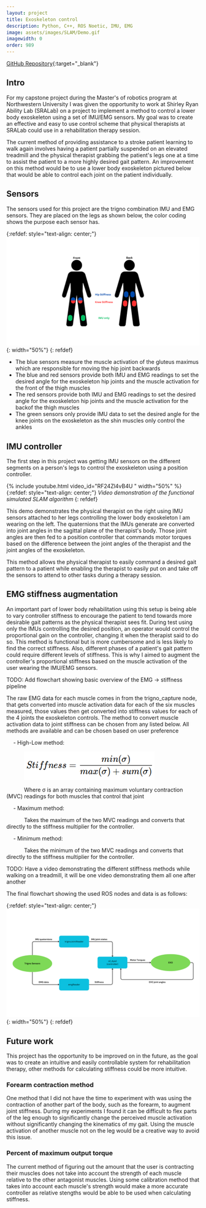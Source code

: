 ```yaml
---
layout: project
title: Exoskeleton control
description: Python, C++, ROS Noetic, IMU, EMG
image: assets/images/SLAM/Demo.gif
imagewidth: 0
order: 989
---
```


[GitHub Repository](https://github.com/Alves-Zach/imu_exo_control){:target="_blank"}

## Intro

For my capstone project during the Master's of robotics program at Northwestern University I was given the opportunity to work at Shirley Ryan Ability Lab (SRALab) on a project to implement a method to control a lower body exoskeleton using a set of IMU/EMG sensors. My goal was to create an effective and easy to use control scheme that physical therapists at SRALab could use in a rehabilitation therapy session.

The current method of providing assistance to a stroke patient learning to walk again involves having a patient partially suspended on an elevated treadmill and the physical therapist grabbing the patient's legs one at a time to assist the patient to a more highly desired gait pattern. An improvement on this method would be to use a lower body exoskeleton pictured below that would be able to control each joint on the patient individually.

## Sensors
The sensors used for this project are the trigno combination IMU and EMG sensors. They are placed on the legs as shown below, the color coding shows the purpose each sensor has.

{:refdef: style="text-align: center;"}
![Trigno sensor placement](/assets/images/exoskeleton/IMUPlacementDiagram.png){: width="50%"}
{: refdef}

- The blue sensors measure the muscle activation of the gluteus maximus which are responsible for moving the hip joint backwards
- The blue and red sensors provide both IMU and EMG readings to set the desired angle for the exoskeleton hip joints and the muscle activation for the front of the thigh muscles
- The red sensors provide both IMU and EMG readings to set the desired angle for the exoskeleton hip joints and the muscle activation for the backof the thigh muscles 
- The green sensors only provide IMU data to set the desired angle for the knee joints on the exoskeleton as the shin muscles only control the ankles

## IMU controller
The first step in this project was getting IMU sensors on the different segments on a person's legs to control the exoskeleton using a position controller.

{% include youtube.html video_id="RF24Zl4vB4U " width="50%" %}
{:refdef: style="text-align: center;"}
_Video demonstration of the functional simulated SLAM algorithm_
{: refdef}

This demo demonstrates the physical therapist on the right using IMU sensors attached to her legs controlling the lower body exoskeleton I am wearing on the left. The quaternions that the IMUs generate are converted into joint angles in the sagittal plane of the therapist's body. Those joint angles are then fed to a position controller that commands motor torques based on the difference between the joint angles of the therapist and the joint angles of the exoskeleton.

This method allows the physical therapist to easily command a desired gait pattern to a patient while enabling the therapist to easily put on and take off the sensors to attend to other tasks during a therapy session.

## EMG stiffness augmentation
An important part of lower body rehabilitation using this setup is being able to vary controller stiffness to encourage the patient to tend towards more desirable gait patterns as the physical therapist sees fit. During test using only the IMUs controlling the desired position, an operator would control the proportional gain on the controller, changing it when the therapist said to do so. This method is functional but is more cumbersome and is less likely to find the correct stiffness. Also, different phases of a patient's gait pattern could require different levels of stiffness. This is why I aimed to augment the controller's proportional stiffness based on the muscle activation of the user wearing the IMU/EMG sensors.

TODO: Add flowchart showing basic overview of the EMG -> stiffness pipeline

The raw EMG data for each muscle comes in from the trigno_capture node, that gets converted into muscle activation data for each of the six muscles measured, those values then get converted into stiffness values for each of the 4 joints the exoskeleton controls. The method to convert muscle activation data to joint stiffness can be chosen from any listed below. All methods are available and can be chosen based on user preference

&emsp; - High-Low method: 

&emsp;&emsp;&emsp; ![High Low equation](/assets/images/exoskeleton/HighLow.png "High Low equation")

&emsp;&emsp;&emsp; Where σ is an array containing maximum voluntary contraction (MVC) readings for both muscles that control that joint

&emsp; - Maximum method: 

&emsp;&emsp;&emsp; Takes the maximum of the two MVC readings and converts that directly to the stiffness multiplier for the controller.

&emsp; - Minimum method:

&emsp;&emsp;&emsp; Takes the minimum of the two MVC readings and converts that directly to the stiffness multiplier for the controller.

TODO: Have a video demonstrating the different stiffness methods while walking on a treadmill, it will be one video demonstrating them all one after another

The final flowchart showing the used ROS nodes and data is as follows:

{:refdef: style="text-align: center;"}
![Final layout of ROS nodes and data flow](/assets/images/exoskeleton/ROSflow.png){: width="50%"}
{: refdef}

## Future work

This project has the opportunity to be improved on in the future, as the goal was to create an intuitive and easily controllable system for rehabilitation therapy, other methods for calculating stiffness could be more intuitive.

### Forearm contraction method
One method that I did not have the time to experiment with was using the contraction of another part of the body, such as the forearm, to augment joint stiffness. During my experiments I found it can be difficult to flex parts of the leg enough to significantly change the perceived muscle activation without significantly changing the kinematics of my gait. Using the muscle activation of another muscle not on the leg would be a creative way to avoid this issue.

### Percent of maximum output torque
The current method of figuring out the amount that the user is contracting their muscles does not take into account the strength of each muscle relative to the other antagonist muscles. Using some calibration method that takes into account each muscle's strength would make a more accurate controller as relative stengths would be able to be used when calculating stiffness.